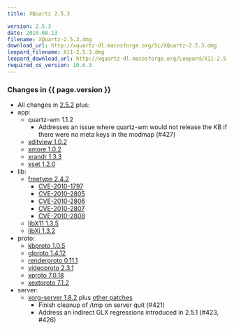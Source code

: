```yaml
---
title: XQuartz 2.5.3

version: 2.5.3
date: 2010.08.13
filename: XQuartz-2.5.3.dmg
download_url: http://xquartz-dl.macosforge.org/SL/XQuartz-2.5.3.dmg
leopard_filename: X11-2.5.3.dmg
leopard_download_url: http://xquartz-dl.macosforge.org/Leopard/X11-2.5.3.dmg
required_os_version: 10.6.3
---
```


### Changes in {{ page.version }} ###
  * All changes in [2.5.2](XQuartz-2.5.2.html) plus:
  * app:
      * quartz-wm 1.1.2
        * Addresses an issue where quartz-wm would not release the KB if there were no meta keys in the modmap (#427)
      * [xditview 1.0.2](http://lists.x.org/archives/xorg-announce/2010-August/001367.html)
      * [xmore 1.0.2](http://lists.x.org/archives/xorg-announce/2010-July/001360.html)
      * [xrandr 1.3.3](http://lists.x.org/archives/xorg-announce/2010-July/001361.html)
      * [xset 1.2.0](http://lists.x.org/archives/xorg-announce/2010-August/001366.html)
  * lib:
      * [freetype 2.4.2](http://freetype.sourceforge.net/index2.html#release-freetype-2.4.2)
        * [CVE-2010-1797](http://cve.mitre.org/cgi-bin/cvename.cgi?name=CVE-2010-1797)
        * [CVE-2010-2805](http://cve.mitre.org/cgi-bin/cvename.cgi?name=CVE-2010-2805)
        * [CVE-2010-2806](http://cve.mitre.org/cgi-bin/cvename.cgi?name=CVE-2010-2806)
        * [CVE-2010-2807](http://cve.mitre.org/cgi-bin/cvename.cgi?name=CVE-2010-2807)
        * [CVE-2010-2808](http://cve.mitre.org/cgi-bin/cvename.cgi?name=CVE-2010-2808)
      * [libX11 1.3.5](http://lists.x.org/archives/xorg-announce/2010-August/001382.html)
      * [libXi 1.3.2](http://lists.x.org/archives/xorg-announce/2010-August/001364.html)
  * proto:
      * [kbproto 1.0.5](http://lists.x.org/archives/xorg-announce/2010-August/001369.html)
      * [glproto 1.4.12](http://lists.x.org/archives/xorg-announce/2010-August/001368.html)
      * [renderproto 0.11.1](http://lists.x.org/archives/xorg-announce/2010-August/001370.html)
      * [videoproto 2.3.1](http://lists.x.org/archives/xorg-announce/2010-August/001371.html)
      * [xproto 7.0.18](http://lists.x.org/archives/xorg-announce/2010-August/001372.html)
      * [xextproto 7.1.2](http://lists.x.org/archives/xorg-announce/2010-August/001373.html)
  * server:
    * [xorg-server 1.8.2](http://lists.freedesktop.org/archives/xorg-announce/2010-June/001342.html) plus [other patches](http://cgit.freedesktop.org/~jeremyhu/xserver/log/?h=XQuartz-2.5.3)
      * Finish cleanup of /tmp on server quit (#421)
      * Address an indirect GLX regressions introduced in 2.5.1 (#423, #426)

